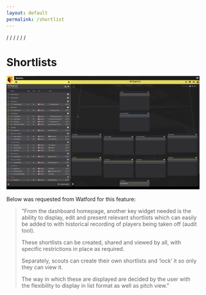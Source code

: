 ```yaml
---
layout: default
permalink: /shortlist
---
```


/
/
/
/
/
/

# Shortlists

![](/img/scout7shortlist.png)




Below was requested from Watford for this feature:

> "From the dashboard homepage, another key widget needed is the ability to display, edit and present relevant shortlists which can easily be added to with historical recording of players being taken off (audit tool). 
>
> These shortlists can be created, shared and viewed by all, with specific restrictions in place as required. 
>
> Separately, scouts can create their own shortlists and ‘lock’ it so only they can view it.
>
> The way in which these are displayed are decided by the user with the flexibility to display in list format as well as pitch view."
